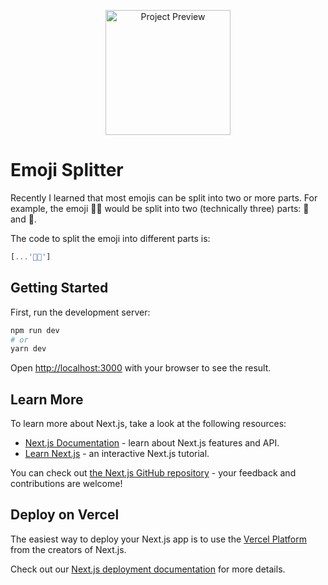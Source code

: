 <p align="center">
    <img src="https://lol.spin.rip/r/spin_A8DYcKENIX.png" alt="Project Preview" width="200" />
</p>

# Emoji Splitter

Recently I learned that most emojis can be split into two or more parts. For example, the emoji 🧑‍🌾 would be split into two (technically three) parts: 🧑 and 🌾.

The code to split the emoji into different parts is:
```javascript
[...'🧑‍🌾']
```

## Getting Started

First, run the development server:

```bash
npm run dev
# or
yarn dev
```

Open [http://localhost:3000](http://localhost:3000) with your browser to see the result.

## Learn More

To learn more about Next.js, take a look at the following resources:

- [Next.js Documentation](https://nextjs.org/docs) - learn about Next.js features and API.
- [Learn Next.js](https://nextjs.org/learn) - an interactive Next.js tutorial.

You can check out [the Next.js GitHub repository](https://github.com/vercel/next.js/) - your feedback and contributions are welcome!

## Deploy on Vercel

The easiest way to deploy your Next.js app is to use the [Vercel Platform](https://vercel.com/new?utm_medium=default-template&filter=next.js&utm_source=create-next-app&utm_campaign=create-next-app-readme) from the creators of Next.js.

Check out our [Next.js deployment documentation](https://nextjs.org/docs/deployment) for more details.
